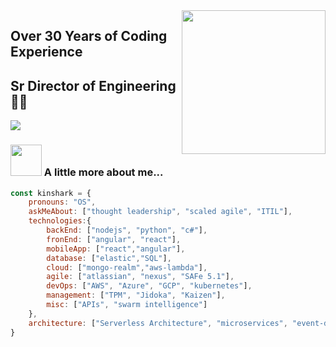 <img align='right' src="https://media.giphy.com/media/M9gbBd9nbDrOTu1Mqx/giphy.gif" width="230">

## Over 30 Years of Coding Experience
## Sr Director of Engineering 👨‍💻

[![](https://img.shields.io/badge/LinkedIn-ashrafkm-blue)](https://www.linkedin.com/in/mrseanh/)

### <img src="https://media.giphy.com/media/VgCDAzcKvsR6OM0uWg/giphy.gif" width="50"> A little more about me...  

```javascript
const kinshark = {
    pronouns: "OS",
    askMeAbout: ["thought leadership", "scaled agile", "ITIL"],
    technologies:{
        backEnd: ["nodejs", "python", "c#"],
        fronEnd: ["angular", "react"],
        mobileApp: ["react","angular"],
        database: ["elastic","SQL"],
        cloud: ["mongo-realm","aws-lambda"],
        agile: ["atlassian", "nexus", "SAFe 5.1"],
        devOps: ["AWS", "Azure", "GCP", "kubernetes"],
        management: ["TPM", "Jidoka", "Kaizen"],
        misc: ["APIs", "swarm intelligence"]
    },
    architecture: ["Serverless Architecture", "microservices", "event-driven", "Single page applications"],
}
```
